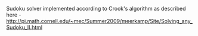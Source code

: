 Sudoku solver implemented according to Crook's algorithm as described here - http://pi.math.cornell.edu/~mec/Summer2009/meerkamp/Site/Solving_any_Sudoku_II.html